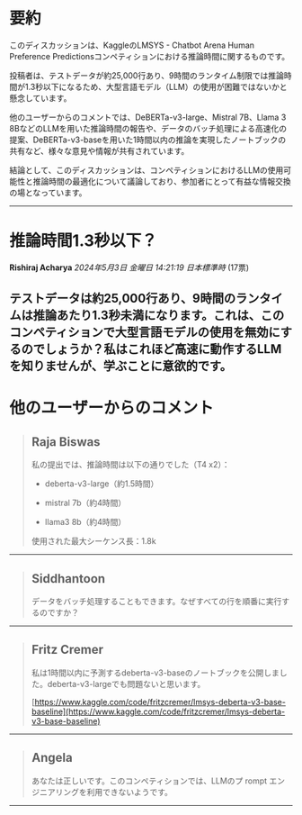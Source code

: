 # 要約 
このディスカッションは、KaggleのLMSYS - Chatbot Arena Human Preference Predictionsコンペティションにおける推論時間に関するものです。

投稿者は、テストデータが約25,000行あり、9時間のランタイム制限では推論時間が1.3秒以下になるため、大型言語モデル（LLM）の使用が困難ではないかと懸念しています。

他のユーザーからのコメントでは、DeBERTa-v3-large、Mistral 7B、Llama 3 8BなどのLLMを用いた推論時間の報告や、データのバッチ処理による高速化の提案、DeBERTa-v3-baseを用いた1時間以内の推論を実現したノートブックの共有など、様々な意見や情報が共有されています。

結論として、このディスカッションは、コンペティションにおけるLLMの使用可能性と推論時間の最適化について議論しており、参加者にとって有益な情報交換の場となっています。


---
# 推論時間1.3秒以下？

**Rishiraj Acharya** *2024年5月3日 金曜日 14:21:19 日本標準時* (17票)

テストデータは約25,000行あり、9時間のランタイムは推論あたり1.3秒未満になります。これは、このコンペティションで大型言語モデルの使用を無効にするのでしょうか？私はこれほど高速に動作するLLMを知りませんが、学ぶことに意欲的です。
---
# 他のユーザーからのコメント
> ## Raja Biswas
> 
> 私の提出では、推論時間は以下の通りでした（T4 x2）：
> 
> - deberta-v3-large（約1.5時間）
> 
> - mistral 7b（約4時間）
> 
> - llama3 8b（約4時間）
> 
> 使用された最大シーケンス長：1.8k
> 
> 
> 
---
> ## Siddhantoon
> 
> データをバッチ処理することもできます。なぜすべての行を順番に実行するのですか？
> 
> 
> 
---
> ## Fritz Cremer
> 
> 私は1時間以内に予測するdeberta-v3-baseのノートブックを公開しました。deberta-v3-largeでも問題ないと思います。
> 
> [https://www.kaggle.com/code/fritzcremer/lmsys-deberta-v3-base-baseline](https://www.kaggle.com/code/fritzcremer/lmsys-deberta-v3-base-baseline)
> 
> 
> 
---
> ## Angela
> 
> あなたは正しいです。このコンペティションでは、LLMのプ rompt エンジニアリングを利用できないようです。
> 
> 
> 
---

